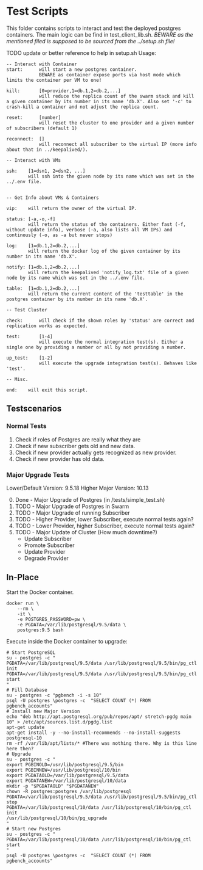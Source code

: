# Test Scripts

This folder contains scripts to interact and test the deployed postgres containers.
The main logic can be find in test_client_lib.sh. *BEWARE as the mentioned filed is supposed to be sourced from the ../setup.sh file!*

TODO update or better reference to help in setup.sh
Usage:
```
-- Interact with Container 
start:      will start a new postgres container. 
            BEWARE as container expose ports via host mode which limits the container per VM to one!
        
kill:       [0=provider,1=db.1,2=db.2,...] 
            will reduce the replica count of the swarm stack and kill a given container by its number in its name 'db.X'. Also set '-c' to crash-kill a container and not adjust the replica count.
        
reset:      [number]
            will reset the cluster to one provider and a given number of subscribers (default 1)
  
reconnect:  []
            will reconnect all subscriber to the virtual IP (more info about that in ../keepalived/).

-- Interact with VMs

ssh:    [1=dsn1, 2=dsn2, ...]
        will ssh into the given node by its name which was set in the ../.env file.
        

-- Get Info about VMs & Containers

vip:    will return the owner of the virtual IP.
    
status: [-a,-o,-f] 
        will return the status of the containers. Either fast (-f, without update info), verbose (-a, also lists all VM IPs) and continously (-o, as -a but never stops)
        
log:    [1=db.1,2=db.2,...]
        will return the docker log of the given container by its number in its name 'db.X'.
        
notify: [1=db.1,2=db.2,...]
        will return the keepalived 'notify_log.txt' file of a given node by its name which was set in the ../.env file.

table:  [1=db.1,2=db.2,...]
        will return the current content of the 'testtable' in the postgres container by its number in its name 'db.X'.

-- Test Cluster

check:      will check if the shown roles by 'status' are correct and replication works as expected.
    
test:       [1-4]
            will execute the normal integration test(s). Either a single one by providing a number or all by not providing a number.
        
up_test:    [1-2]
            will execute the upgrade integration test(s). Behaves like 'test'.
        
-- Misc.

end:    will exit this script.
```

## Testscenarios

### Normal Tests

1. Check if roles of Postgres are really what they are
2. Check if new subscriber gets old and new data.
3. Check if new provider actually gets recognized as new provider.
4. Check if new provider has old data.

### Major Upgrade Tests

Lower/Default Version: 9.5.18
Higher Major Version: 10.13

0. Done - Major Upgrade of Postgres (in /tests/simple_test.sh)
1. TODO - Major Upgrade of Postgres in Swarm
2. TODO - Major Upgrade of running Subscriber
3. TODO - Higher Provider, lower Subscriber, execute normal tests again? 
4. TODO - Lower Provider, higher Subscriber, execute normal tests again?
5. TODO - Major Update of Cluster (How much downtime?)
    - Update Subscriber
    - Promote Subscriber
    - Update Provider
    - Degrade Provider

## In-Place

Start the Docker container.
```shell
docker run \
    --rm \
    -it \
    -e POSTGRES_PASSWORD=pw \
    -e PGDATA=/var/lib/postgresql/9.5/data \
    postgres:9.5 bash
```

Execute inside the Docker container to upgrade:

```shell
# Start PostgreSQL
su - postgres -c "
PGDATA=/var/lib/postgresql/9.5/data /usr/lib/postgresql/9.5/bin/pg_ctl init
PGDATA=/var/lib/postgresql/9.5/data /usr/lib/postgresql/9.5/bin/pg_ctl start
"
# Fill Database
su - postgres -c "pgbench -i -s 10"
psql -U postgres \postgres -c  "SELECT COUNT (*) FROM pgbench_accounts"
# Install new Major Version
echo "deb http://apt.postgresql.org/pub/repos/apt/ stretch-pgdg main 10" > /etc/apt/sources.list.d/pgdg.list
apt-get update
apt-get install -y --no-install-recommends --no-install-suggests postgresql-10
rm -rf /var/lib/apt/lists/* #There was nothing there. Why is this line here then?
# Upgrade 
su - postgres -c "
export PGBINOLD=/usr/lib/postgresql/9.5/bin
export PGBINNEW=/usr/lib/postgresql/10/bin
export PGDATAOLD=/var/lib/postgresql/9.5/data
export PGDATANEW=/var/lib/postgresql/10/data
mkdir -p "$PGDATAOLD" "$PGDATANEW"
chown -R postgres:postgres /var/lib/postgresql
PGDATA=/var/lib/postgresql/9.5/data /usr/lib/postgresql/9.5/bin/pg_ctl stop
PGDATA=/var/lib/postgresql/10/data /usr/lib/postgresql/10/bin/pg_ctl init
/usr/lib/postgresql/10/bin/pg_upgrade
"
# Start new Postgres
su - postgres -c "
PGDATA=/var/lib/postgresql/10/data /usr/lib/postgresql/10/bin/pg_ctl start
"
psql -U postgres \postgres -c  "SELECT COUNT (*) FROM pgbench_accounts"
```


